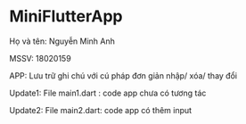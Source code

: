 # MiniFlutterApp
Họ và tên: Nguyễn Minh Anh

MSSV: 18020159

APP: Lưu trữ ghi chú với cú pháp đơn giản nhập/ xóa/ thay đổi

Update1: File main1.dart : code app chưa có tương tác

Update2: File main2.dart: code app có thêm input
